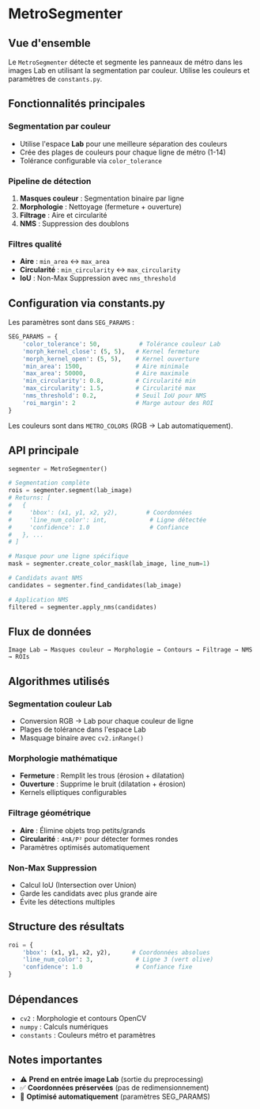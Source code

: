 # MetroSegmenter

## Vue d'ensemble
Le `MetroSegmenter` détecte et segmente les panneaux de métro dans les images Lab en utilisant la segmentation par couleur. Utilise les couleurs et paramètres de `constants.py`.

## Fonctionnalités principales

### Segmentation par couleur
- Utilise l'espace **Lab** pour une meilleure séparation des couleurs
- Crée des plages de couleurs pour chaque ligne de métro (1-14)
- Tolérance configurable via `color_tolerance`

### Pipeline de détection
1. **Masques couleur** : Segmentation binaire par ligne
2. **Morphologie** : Nettoyage (fermeture + ouverture)
3. **Filtrage** : Aire et circularité
4. **NMS** : Suppression des doublons

### Filtres qualité
- **Aire** : `min_area` ↔ `max_area` 
- **Circularité** : `min_circularity` ↔ `max_circularity`
- **IoU** : Non-Max Suppression avec `nms_threshold`

## Configuration via constants.py

Les paramètres sont dans `SEG_PARAMS` :

```python
SEG_PARAMS = {
    'color_tolerance': 50,           # Tolérance couleur Lab
    'morph_kernel_close': (5, 5),   # Kernel fermeture
    'morph_kernel_open': (5, 5),    # Kernel ouverture  
    'min_area': 1500,               # Aire minimale
    'max_area': 50000,              # Aire maximale
    'min_circularity': 0.8,         # Circularité min
    'max_circularity': 1.5,         # Circularité max
    'nms_threshold': 0.2,           # Seuil IoU pour NMS
    'roi_margin': 2                 # Marge autour des ROI
}
```

Les couleurs sont dans `METRO_COLORS` (RGB → Lab automatiquement).

## API principale

```python
segmenter = MetroSegmenter()

# Segmentation complète
rois = segmenter.segment(lab_image)
# Returns: [
#   {
#     'bbox': (x1, y1, x2, y2),        # Coordonnées
#     'line_num_color': int,            # Ligne détectée
#     'confidence': 1.0                 # Confiance
#   }, ...
# ]

# Masque pour une ligne spécifique
mask = segmenter.create_color_mask(lab_image, line_num=1)

# Candidats avant NMS
candidates = segmenter.find_candidates(lab_image)

# Application NMS
filtered = segmenter.apply_nms(candidates)
```

## Flux de données
```
Image Lab → Masques couleur → Morphologie → Contours → Filtrage → NMS → ROIs
```

## Algorithmes utilisés

### Segmentation couleur Lab
- Conversion RGB → Lab pour chaque couleur de ligne
- Plages de tolérance dans l'espace Lab
- Masquage binaire avec `cv2.inRange()`

### Morphologie mathématique
- **Fermeture** : Remplit les trous (érosion + dilatation)
- **Ouverture** : Supprime le bruit (dilatation + érosion)
- Kernels elliptiques configurables

### Filtrage géométrique
- **Aire** : Élimine objets trop petits/grands
- **Circularité** : `4πA/P²` pour détecter formes rondes
- Paramètres optimisés automatiquement

### Non-Max Suppression
- Calcul IoU (Intersection over Union)
- Garde les candidats avec plus grande aire
- Évite les détections multiples

## Structure des résultats

```python
roi = {
    'bbox': (x1, y1, x2, y2),      # Coordonnées absolues
    'line_num_color': 3,            # Ligne 3 (vert olive)  
    'confidence': 1.0               # Confiance fixe
}
```

## Dépendances
- `cv2` : Morphologie et contours OpenCV
- `numpy` : Calculs numériques
- `constants` : Couleurs métro et paramètres

## Notes importantes
- ⚠️ **Prend en entrée image Lab** (sortie du preprocessing)
- ✅ **Coordonnées préservées** (pas de redimensionnement)
- 🎯 **Optimisé automatiquement** (paramètres SEG_PARAMS) 